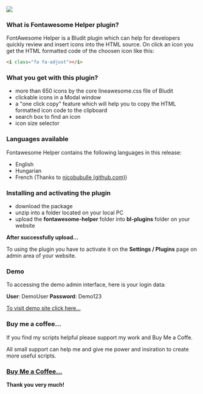 ![](https://tompidev.com/bl-content/uploads/pages/0bee045ef26a63902c2844b8a5c0c1d3/screenshot.png)

### What is Fontawesome Helper plugin?

FontAwesome Helper is a Bludit plugin which can help for developers quickly review and insert icons into the HTML source.
On click an icon you get the HTML formatted code of the choosen icon like this:

```HTML
<i class="fa fa-adjust"></i>
```

### What you get with this plugin?

* more than 650 icons by the core lineawesome.css file of Bludit
* clickable icons in a Modal window
* a "one click copy" feature which will help you to copy the HTML formatted icon code to the clipboard
* search box to find an icon
* icon size selector

### Languages available

Fontawesome Helper contains the following languages in this release:

* English
* Hungarian
* French (Thanks to [nicobubulle (github.com)](https://github.com/nicobubulle))

### Installing and activating the plugin

* download the package 
* unzip into a folder located on your local PC
* upload the **fontawesome-helper** folder into **bl-plugins** folder on your website

**After successfully upload...**

To using the plugin you have to activate it on the **Settings / Plugins** page on admin area of your website.

### Demo

To accessing the demo admin interface, here is your login data:

**User**: DemoUser 
**Password**: Demo123

[To visit demo site click here...](http://demo.tompidev.com/admin)

### Buy me a coffee...

If you find my scripts helpful please support my work and Buy Me a Coffe. 

All small support can help me and give me power and insiration to create more useful scripts. 

### [Buy Me a Coffee...](https://www.buymeacoffee.com/tompidev)

**Thank you very much!**
